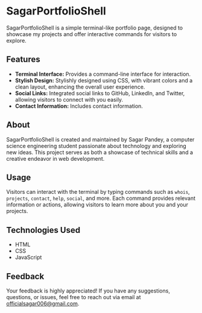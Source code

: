 # SagarPortfolioShell

SagarPortfolioShell is a simple terminal-like portfolio page, designed to showcase my projects and offer interactive commands for visitors to explore.

## Features

- **Terminal Interface:** Provides a command-line interface for interaction.
- **Stylish Design:** Stylishly designed using CSS, with vibrant colors and a clean layout, enhancing the overall user experience.
- **Social Links:** Integrated social links to GitHub, LinkedIn, and Twitter, allowing visitors to connect with you easily.
- **Contact Information:** Includes contact information.

## About

SagarPortfolioShell is created and maintained by Sagar Pandey, a computer science engineering student passionate about technology and exploring new ideas. This project serves as both a showcase of technical skills and a creative endeavor in web development.

## Usage

Visitors can interact with the terminal by typing commands such as `whois`, `projects`, `contact`, `help`, `social`, and more. Each command provides relevant information or actions, allowing visitors to learn more about you and your projects.

## Technologies Used

- HTML
- CSS
- JavaScript

## Feedback

Your feedback is highly appreciated! If you have any suggestions, questions, or issues, feel free to reach out via email at officialsagar006@gmail.com.
